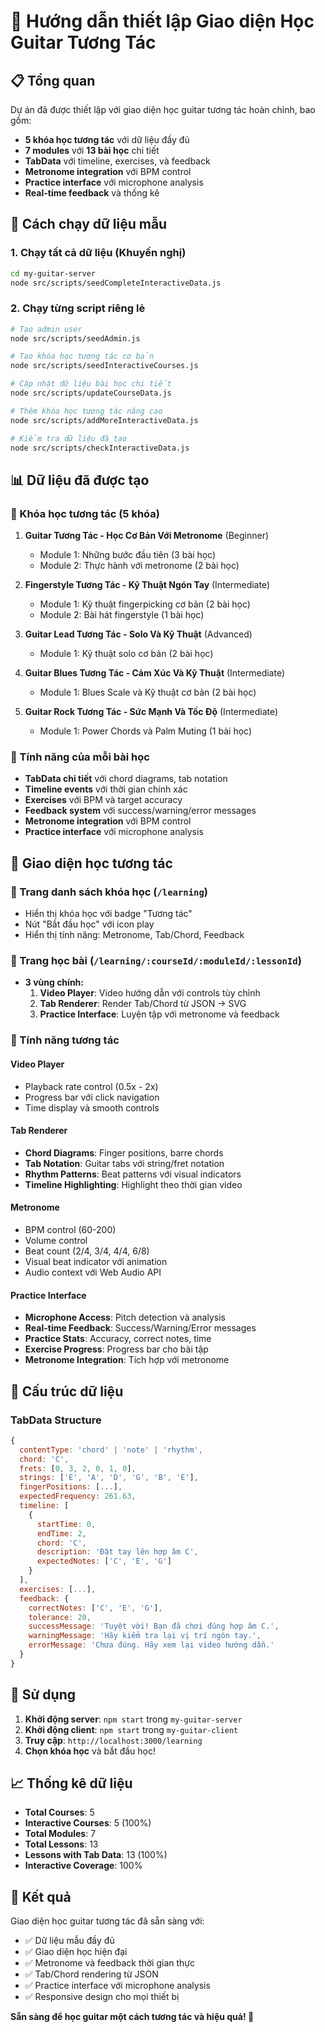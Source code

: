 # 🎸 Hướng dẫn thiết lập Giao diện Học Guitar Tương Tác

## 📋 Tổng quan

Dự án đã được thiết lập với giao diện học guitar tương tác hoàn chỉnh, bao gồm:

- **5 khóa học tương tác** với dữ liệu đầy đủ
- **7 modules** với **13 bài học** chi tiết
- **TabData** với timeline, exercises, và feedback
- **Metronome integration** với BPM control
- **Practice interface** với microphone analysis
- **Real-time feedback** và thống kê

## 🚀 Cách chạy dữ liệu mẫu

### 1. Chạy tất cả dữ liệu (Khuyến nghị)
```bash
cd my-guitar-server
node src/scripts/seedCompleteInteractiveData.js
```

### 2. Chạy từng script riêng lẻ
```bash
# Tạo admin user
node src/scripts/seedAdmin.js

# Tạo khóa học tương tác cơ bản
node src/scripts/seedInteractiveCourses.js

# Cập nhật dữ liệu bài học chi tiết
node src/scripts/updateCourseData.js

# Thêm khóa học tương tác nâng cao
node src/scripts/addMoreInteractiveData.js

# Kiểm tra dữ liệu đã tạo
node src/scripts/checkInteractiveData.js
```

## 📊 Dữ liệu đã được tạo

### 🎵 Khóa học tương tác (5 khóa)

1. **Guitar Tương Tác - Học Cơ Bản Với Metronome** (Beginner)
   - Module 1: Những bước đầu tiên (3 bài học)
   - Module 2: Thực hành với metronome (2 bài học)

2. **Fingerstyle Tương Tác - Kỹ Thuật Ngón Tay** (Intermediate)
   - Module 1: Kỹ thuật fingerpicking cơ bản (2 bài học)
   - Module 2: Bài hát fingerstyle (1 bài học)

3. **Guitar Lead Tương Tác - Solo Và Kỹ Thuật** (Advanced)
   - Module 1: Kỹ thuật solo cơ bản (2 bài học)

4. **Guitar Blues Tương Tác - Cảm Xúc Và Kỹ Thuật** (Intermediate)
   - Module 1: Blues Scale và Kỹ thuật cơ bản (2 bài học)

5. **Guitar Rock Tương Tác - Sức Mạnh Và Tốc Độ** (Intermediate)
   - Module 1: Power Chords và Palm Muting (1 bài học)

### 🎯 Tính năng của mỗi bài học

- **TabData chi tiết** với chord diagrams, tab notation
- **Timeline events** với thời gian chính xác
- **Exercises** với BPM và target accuracy
- **Feedback system** với success/warning/error messages
- **Metronome integration** với BPM control
- **Practice interface** với microphone analysis

## 🎸 Giao diện học tương tác

### 📱 Trang danh sách khóa học (`/learning`)
- Hiển thị khóa học với badge "Tương tác"
- Nút "Bắt đầu học" với icon play
- Hiển thị tính năng: Metronome, Tab/Chord, Feedback

### 🎵 Trang học bài (`/learning/:courseId/:moduleId/:lessonId`)
- **3 vùng chính:**
  1. **Video Player**: Video hướng dẫn với controls tùy chỉnh
  2. **Tab Renderer**: Render Tab/Chord từ JSON → SVG
  3. **Practice Interface**: Luyện tập với metronome và feedback

### 🎼 Tính năng tương tác

#### Video Player
- Playback rate control (0.5x - 2x)
- Progress bar với click navigation
- Time display và smooth controls

#### Tab Renderer
- **Chord Diagrams**: Finger positions, barre chords
- **Tab Notation**: Guitar tabs với string/fret notation
- **Rhythm Patterns**: Beat patterns với visual indicators
- **Timeline Highlighting**: Highlight theo thời gian video

#### Metronome
- BPM control (60-200)
- Volume control
- Beat count (2/4, 3/4, 4/4, 6/8)
- Visual beat indicator với animation
- Audio context với Web Audio API

#### Practice Interface
- **Microphone Access**: Pitch detection và analysis
- **Real-time Feedback**: Success/Warning/Error messages
- **Practice Stats**: Accuracy, correct notes, time
- **Exercise Progress**: Progress bar cho bài tập
- **Metronome Integration**: Tích hợp với metronome

## 🔧 Cấu trúc dữ liệu

### TabData Structure
```javascript
{
  contentType: 'chord' | 'note' | 'rhythm',
  chord: 'C',
  frets: [0, 3, 2, 0, 1, 0],
  strings: ['E', 'A', 'D', 'G', 'B', 'E'],
  fingerPositions: [...],
  expectedFrequency: 261.63,
  timeline: [
    {
      startTime: 0,
      endTime: 2,
      chord: 'C',
      description: 'Đặt tay lên hợp âm C',
      expectedNotes: ['C', 'E', 'G']
    }
  ],
  exercises: [...],
  feedback: {
    correctNotes: ['C', 'E', 'G'],
    tolerance: 20,
    successMessage: 'Tuyệt vời! Bạn đã chơi đúng hợp âm C.',
    warningMessage: 'Hãy kiểm tra lại vị trí ngón tay.',
    errorMessage: 'Chưa đúng. Hãy xem lại video hướng dẫn.'
  }
}
```

## 🎯 Sử dụng

1. **Khởi động server**: `npm start` trong `my-guitar-server`
2. **Khởi động client**: `npm start` trong `my-guitar-client`
3. **Truy cập**: `http://localhost:3000/learning`
4. **Chọn khóa học** và bắt đầu học!

## 📈 Thống kê dữ liệu

- **Total Courses**: 5
- **Interactive Courses**: 5 (100%)
- **Total Modules**: 7
- **Total Lessons**: 13
- **Lessons with Tab Data**: 13 (100%)
- **Interactive Coverage**: 100%

## 🎉 Kết quả

Giao diện học guitar tương tác đã sẵn sàng với:
- ✅ Dữ liệu mẫu đầy đủ
- ✅ Giao diện học hiện đại
- ✅ Metronome và feedback thời gian thực
- ✅ Tab/Chord rendering từ JSON
- ✅ Practice interface với microphone analysis
- ✅ Responsive design cho mọi thiết bị

**Sẵn sàng để học guitar một cách tương tác và hiệu quả! 🎸**








